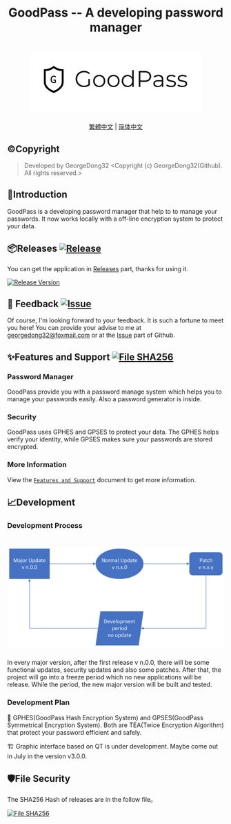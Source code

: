 <h1 align="center">
GoodPass -- A developing password manager
<h1 align="center">
  <img src="https://github.com/GeorgeDong32/GoodPass/blob/resource/Title%20Photo/GoodPass2.0T.png" alt="GoodPass" width="400">
</h1>
  <p align="center">
    <a href="/Readmes/README_tcn.md">繁體中文</a>
    |
    <a href="/Readmes/README_scn.md">简体中文</a>
</p>

## ©️Copyright
> Developed by GeorgeDong32 <Copyright (c) GeorgeDong32(Github). All rights reserved.>
## 🎤Introduction
GoodPass is a developing password manager that help to to manage your passwords. It now works locally with a off-line encryption system to protect your data.
## 📦Releases  [<img src="https://img.shields.io/badge/GoodPass-Release-34558b" alt="Release">](https://github.com/GeorgeDong32/GoodPass/releases)
You can get the application in [Releases](https://github.com/GeorgeDong32/GoodPass/releases) part, thanks for using it.

[![Release Version](https://img.shields.io/github/v/release/GeorgeDong32/GoodPass)](https://github.com/GeorgeDong32/GoodPass/releases/latest)

## 💬 Feedback  [<img src="https://img.shields.io/badge/GoodPass-Feedback-939597" alt="Issue">](https://github.com/GeorgeDong32/GoodPass/issues)
Of course, I'm looking forward to your feedback.
It is such a fortune to meet you here! You can provide your advise to me at georgedong32@foxmail.com or at the [Issue](https://github.com/GeorgeDong32/GoodPass/issues) part of Github.

## ✨Features and Support [<img src="https://img.shields.io/badge/GoodPass-Features and Support-FFFFFF" alt="File SHA256">](https://github.com/GeorgeDong32/GoodPass/blob/main/Features_and_Support/Features_and_Support.md)

### Password Manager
GoodPass provide you with a password manage system which helps you to manage your passwords easily. Also a password generator is inside.
### Security
GoodPass uses GPHES and GPSES to protect your data. The GPHES helps verify your identity, while GPSES makes sure your passwords are stored encrypted.
### More Information
View the [`Features and Support`](https://github.com/GeorgeDong32/GoodPass/blob/main/Features_and_Support/Features_and_Support.md) document to get more information.

## 📈Development
### Development Process
<h1 align="center">
  <img src="https://github.com/GeorgeDong32/GoodPass/blob/resource/Other%20Photos/GoodPass_development_process.png" alt="GoodPass" width="600">
</h1>
In every major version, after the first release v n.0.0, there will be some functional updates, security updates and also some patches. After that, the project will go into a freeze period which no new applications will be release. While the period, the new major version will be built and tested. 

### Development Plan
🚧 GPHES(GoodPass Hash Encryption System) and GPSES(GoodPass Symmetrical Encryption System). Both are TEA(Twice Encryption Algorithm) that protect your password efficient and safely.

🏗️ Graphic interface based on QT is under development. Maybe come out in July in the version v3.0.0.
## 🛡File Security
The SHA256 Hash of releases are in the follow file。

[<img src="https://img.shields.io/badge/GoodPass-File SHA256-24617D" alt="File SHA256">](https://github.com/GeorgeDong32/GoodPass/blob/main/File_SHA256.md)
